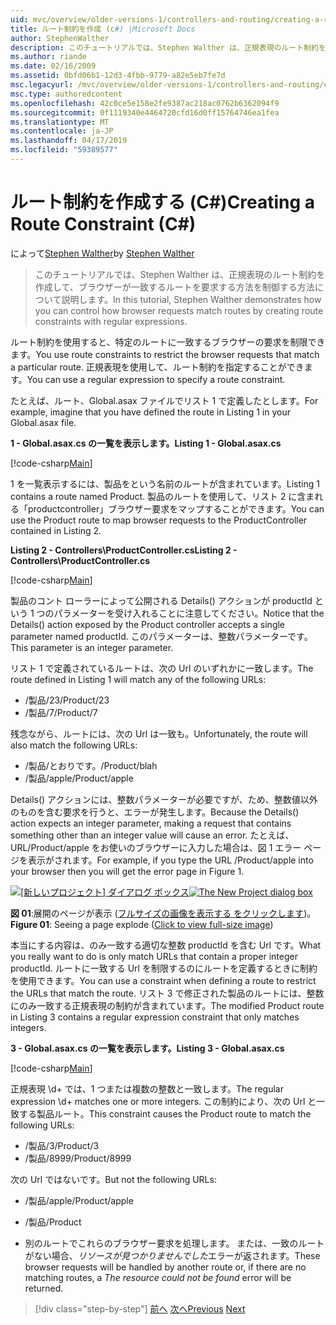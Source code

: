 ```yaml
---
uid: mvc/overview/older-versions-1/controllers-and-routing/creating-a-route-constraint-cs
title: ルート制約を作成 (c#) |Microsoft Docs
author: StephenWalther
description: このチュートリアルでは、Stephen Walther は、正規表現のルート制約を作成して、ブラウザーが一致するルートを要求する方法を制御する方法について説明します。
ms.author: riande
ms.date: 02/16/2009
ms.assetid: 0bfd06b1-12d3-4fbb-9779-a82e5eb7fe7d
msc.legacyurl: /mvc/overview/older-versions-1/controllers-and-routing/creating-a-route-constraint-cs
msc.type: authoredcontent
ms.openlocfilehash: 42c0ce5e158e2fe9387ac218ac0762b6362094f9
ms.sourcegitcommit: 0f1119340e4464720cfd16d0ff15764746ea1fea
ms.translationtype: MT
ms.contentlocale: ja-JP
ms.lasthandoff: 04/17/2019
ms.locfileid: "59389577"
---
```

# <a name="creating-a-route-constraint-c"></a><span data-ttu-id="4ffb2-103">ルート制約を作成する (C#)</span><span class="sxs-lookup"><span data-stu-id="4ffb2-103">Creating a Route Constraint (C#)</span></span>

<span data-ttu-id="4ffb2-104">によって[Stephen Walther](https://github.com/StephenWalther)</span><span class="sxs-lookup"><span data-stu-id="4ffb2-104">by [Stephen Walther](https://github.com/StephenWalther)</span></span>

> <span data-ttu-id="4ffb2-105">このチュートリアルでは、Stephen Walther は、正規表現のルート制約を作成して、ブラウザーが一致するルートを要求する方法を制御する方法について説明します。</span><span class="sxs-lookup"><span data-stu-id="4ffb2-105">In this tutorial, Stephen Walther demonstrates how you can control how browser requests match routes by creating route constraints with regular expressions.</span></span>


<span data-ttu-id="4ffb2-106">ルート制約を使用すると、特定のルートに一致するブラウザーの要求を制限できます。</span><span class="sxs-lookup"><span data-stu-id="4ffb2-106">You use route constraints to restrict the browser requests that match a particular route.</span></span> <span data-ttu-id="4ffb2-107">正規表現を使用して、ルート制約を指定することができます。</span><span class="sxs-lookup"><span data-stu-id="4ffb2-107">You can use a regular expression to specify a route constraint.</span></span>

<span data-ttu-id="4ffb2-108">たとえば、ルート、Global.asax ファイルでリスト 1 で定義したとします。</span><span class="sxs-lookup"><span data-stu-id="4ffb2-108">For example, imagine that you have defined the route in Listing 1 in your Global.asax file.</span></span>

<span data-ttu-id="4ffb2-109">**1 - Global.asax.cs の一覧を表示します。**</span><span class="sxs-lookup"><span data-stu-id="4ffb2-109">**Listing 1 - Global.asax.cs**</span></span>

[!code-csharp[Main](creating-a-route-constraint-cs/samples/sample1.cs)]

<span data-ttu-id="4ffb2-110">1 を一覧表示するには、製品をという名前のルートが含まれています。</span><span class="sxs-lookup"><span data-stu-id="4ffb2-110">Listing 1 contains a route named Product.</span></span> <span data-ttu-id="4ffb2-111">製品のルートを使用して、リスト 2 に含まれる「productcontroller」ブラウザー要求をマップすることができます。</span><span class="sxs-lookup"><span data-stu-id="4ffb2-111">You can use the Product route to map browser requests to the ProductController contained in Listing 2.</span></span>

<span data-ttu-id="4ffb2-112">**Listing 2 - Controllers\ProductController.cs**</span><span class="sxs-lookup"><span data-stu-id="4ffb2-112">**Listing 2 - Controllers\ProductController.cs**</span></span>

[!code-csharp[Main](creating-a-route-constraint-cs/samples/sample2.cs)]

<span data-ttu-id="4ffb2-113">製品のコント ローラーによって公開される Details() アクションが productId という 1 つのパラメーターを受け入れることに注意してください。</span><span class="sxs-lookup"><span data-stu-id="4ffb2-113">Notice that the Details() action exposed by the Product controller accepts a single parameter named productId.</span></span> <span data-ttu-id="4ffb2-114">このパラメーターは、整数パラメーターです。</span><span class="sxs-lookup"><span data-stu-id="4ffb2-114">This parameter is an integer parameter.</span></span>

<span data-ttu-id="4ffb2-115">リスト 1 で定義されているルートは、次の Url のいずれかに一致します。</span><span class="sxs-lookup"><span data-stu-id="4ffb2-115">The route defined in Listing 1 will match any of the following URLs:</span></span>

- <span data-ttu-id="4ffb2-116">/製品/23</span><span class="sxs-lookup"><span data-stu-id="4ffb2-116">/Product/23</span></span>
- <span data-ttu-id="4ffb2-117">/製品/7</span><span class="sxs-lookup"><span data-stu-id="4ffb2-117">/Product/7</span></span>

<span data-ttu-id="4ffb2-118">残念ながら、ルートには、次の Url は一致も。</span><span class="sxs-lookup"><span data-stu-id="4ffb2-118">Unfortunately, the route will also match the following URLs:</span></span>

- <span data-ttu-id="4ffb2-119">/製品/とおりです。</span><span class="sxs-lookup"><span data-stu-id="4ffb2-119">/Product/blah</span></span>
- <span data-ttu-id="4ffb2-120">/製品/apple</span><span class="sxs-lookup"><span data-stu-id="4ffb2-120">/Product/apple</span></span>

<span data-ttu-id="4ffb2-121">Details() アクションには、整数パラメーターが必要ですが、ため、整数値以外のものを含む要求を行うと、エラーが発生します。</span><span class="sxs-lookup"><span data-stu-id="4ffb2-121">Because the Details() action expects an integer parameter, making a request that contains something other than an integer value will cause an error.</span></span> <span data-ttu-id="4ffb2-122">たとえば、URL/Product/apple をお使いのブラウザーに入力した場合は、図 1 エラー ページを表示がされます。</span><span class="sxs-lookup"><span data-stu-id="4ffb2-122">For example, if you type the URL /Product/apple into your browser then you will get the error page in Figure 1.</span></span>


<span data-ttu-id="4ffb2-123">[![[新しいプロジェクト] ダイアログ ボックス](creating-a-route-constraint-cs/_static/image1.jpg)](creating-a-route-constraint-cs/_static/image1.png)</span><span class="sxs-lookup"><span data-stu-id="4ffb2-123">[![The New Project dialog box](creating-a-route-constraint-cs/_static/image1.jpg)](creating-a-route-constraint-cs/_static/image1.png)</span></span>

<span data-ttu-id="4ffb2-124">**図 01**:展開のページが表示 ([フルサイズの画像を表示する をクリックします](creating-a-route-constraint-cs/_static/image2.png))。</span><span class="sxs-lookup"><span data-stu-id="4ffb2-124">**Figure 01**: Seeing a page explode ([Click to view full-size image](creating-a-route-constraint-cs/_static/image2.png))</span></span>


<span data-ttu-id="4ffb2-125">本当にする内容は、のみ一致する適切な整数 productId を含む Url です。</span><span class="sxs-lookup"><span data-stu-id="4ffb2-125">What you really want to do is only match URLs that contain a proper integer productId.</span></span> <span data-ttu-id="4ffb2-126">ルートに一致する Url を制限するのにルートを定義するときに制約を使用できます。</span><span class="sxs-lookup"><span data-stu-id="4ffb2-126">You can use a constraint when defining a route to restrict the URLs that match the route.</span></span> <span data-ttu-id="4ffb2-127">リスト 3 で修正された製品のルートには、整数にのみ一致する正規表現の制約が含まれています。</span><span class="sxs-lookup"><span data-stu-id="4ffb2-127">The modified Product route in Listing 3 contains a regular expression constraint that only matches integers.</span></span>

<span data-ttu-id="4ffb2-128">**3 - Global.asax.cs の一覧を表示します。**</span><span class="sxs-lookup"><span data-stu-id="4ffb2-128">**Listing 3 - Global.asax.cs**</span></span>

[!code-csharp[Main](creating-a-route-constraint-cs/samples/sample3.cs)]

<span data-ttu-id="4ffb2-129">正規表現 \d+ では、1 つまたは複数の整数と一致します。</span><span class="sxs-lookup"><span data-stu-id="4ffb2-129">The regular expression \d+ matches one or more integers.</span></span> <span data-ttu-id="4ffb2-130">この制約により、次の Url と一致する製品ルート。</span><span class="sxs-lookup"><span data-stu-id="4ffb2-130">This constraint causes the Product route to match the following URLs:</span></span>

- <span data-ttu-id="4ffb2-131">/製品/3</span><span class="sxs-lookup"><span data-stu-id="4ffb2-131">/Product/3</span></span>
- <span data-ttu-id="4ffb2-132">/製品/8999</span><span class="sxs-lookup"><span data-stu-id="4ffb2-132">/Product/8999</span></span>

<span data-ttu-id="4ffb2-133">次の Url ではないです。</span><span class="sxs-lookup"><span data-stu-id="4ffb2-133">But not the following URLs:</span></span>

- <span data-ttu-id="4ffb2-134">/製品/apple</span><span class="sxs-lookup"><span data-stu-id="4ffb2-134">/Product/apple</span></span>
- <span data-ttu-id="4ffb2-135">/製品</span><span class="sxs-lookup"><span data-stu-id="4ffb2-135">/Product</span></span>

- <span data-ttu-id="4ffb2-136">別のルートでこれらのブラウザー要求を処理します。 または、一致のルートがない場合、*リソースが見つかりませんでした*エラーが返されます。</span><span class="sxs-lookup"><span data-stu-id="4ffb2-136">These browser requests will be handled by another route or, if there are no matching routes, a *The resource could not be found* error will be returned.</span></span>

> [!div class="step-by-step"]
> <span data-ttu-id="4ffb2-137">[前へ](creating-custom-routes-cs.md)
> [次へ](creating-a-custom-route-constraint-cs.md)</span><span class="sxs-lookup"><span data-stu-id="4ffb2-137">[Previous](creating-custom-routes-cs.md)
[Next](creating-a-custom-route-constraint-cs.md)</span></span>
